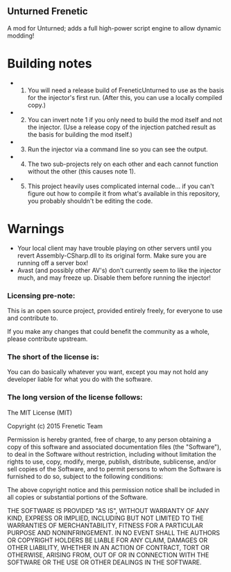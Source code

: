 Unturned Frenetic
-----------------

A mod for Unturned; adds a full high-power script engine to allow dynamic modding!

# Building notes

- 1. You will need a release build of FreneticUnturned to use as the basis for the injector's first run. (After this, you can use a locally compiled copy.)
- 2. You can invert note 1 if you only need to build the mod itself and not the injector. (Use a release copy of the injection patched result as the basis for building the mod itself.)
- 3. Run the injector via a command line so you can see the output.
- 4. The two sub-projects rely on each other and each cannot function without the other (this causes note 1).
- 5. This project heavily uses complicated internal code... if you can't figure out how to compile it from what's available in this repository, you probably shouldn't be editing the code.

# Warnings

- Your local client may have trouble playing on other servers until you revert Assembly-CSharp.dll to its original form. Make sure you are running off a server box!
- Avast (and possibly other AV's) don't currently seem to like the injector much, and may freeze up. Disable them before running the injector!

### Licensing pre-note:

This is an open source project, provided entirely freely, for everyone to use and contribute to.

If you make any changes that could benefit the community as a whole, please contribute upstream.

### The short of the license is:

You can do basically whatever you want, except you may not hold any developer liable for what you do with the software.

### The long version of the license follows:

The MIT License (MIT)

Copyright (c) 2015 Frenetic Team

Permission is hereby granted, free of charge, to any person obtaining a copy
of this software and associated documentation files (the "Software"), to deal
in the Software without restriction, including without limitation the rights
to use, copy, modify, merge, publish, distribute, sublicense, and/or sell
copies of the Software, and to permit persons to whom the Software is
furnished to do so, subject to the following conditions:

The above copyright notice and this permission notice shall be included in all
copies or substantial portions of the Software.

THE SOFTWARE IS PROVIDED "AS IS", WITHOUT WARRANTY OF ANY KIND, EXPRESS OR
IMPLIED, INCLUDING BUT NOT LIMITED TO THE WARRANTIES OF MERCHANTABILITY,
FITNESS FOR A PARTICULAR PURPOSE AND NONINFRINGEMENT. IN NO EVENT SHALL THE
AUTHORS OR COPYRIGHT HOLDERS BE LIABLE FOR ANY CLAIM, DAMAGES OR OTHER
LIABILITY, WHETHER IN AN ACTION OF CONTRACT, TORT OR OTHERWISE, ARISING FROM,
OUT OF OR IN CONNECTION WITH THE SOFTWARE OR THE USE OR OTHER DEALINGS IN THE
SOFTWARE.
